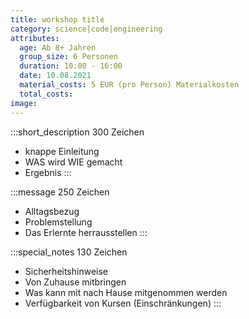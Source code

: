```yaml
---
title: workshop title
category: science|code|engineering
attributes:
  age: Ab 8+ Jahren
  group_size: 6 Personen
  duration: 10:00 - 16:00
  date: 10.08.2021
  material_costs: 5 EUR (pro Person) Materialkosten
  total_costs:
image:
---
```

:::short_description
300 Zeichen
- knappe Einleitung
- WAS wird WIE gemacht
- Ergebnis
:::

:::message
250 Zeichen
- Alltagsbezug
- Problemstellung
- Das Erlernte herrausstellen
:::

:::special_notes
130 Zeichen
- Sicherheitshinweise
- Von Zuhause mitbringen
- Was kann mit nach Hause mitgenommen werden
- Verfügbarkeit von Kursen (Einschränkungen)
:::
